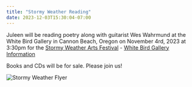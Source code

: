 ```yaml
---
title: "Stormy Weather Reading"
date: 2023-12-03T15:30:04-07:00
---
```


Juleen will be reading poetry along with guitarist Wes Wahrmund at the White Bird Gallery in Cannon Beach, Oregon on November 4rd, 2023 at 3:30pm for the [Stormy Weather Arts Festival](https://www.cannonbeach.org/events-and-festivals/arts-events/stormy-weather-arts-festival/) - [White Bird Gallery Information](https://whitebirdgallery.com/8996b78e-57fb-40a4-ad53-3f3e04956ff2)

Books and CDs will be for sale. Please join us!

![Stormy Weather Flyer](/images/swaf_2023_flyer.jpg)